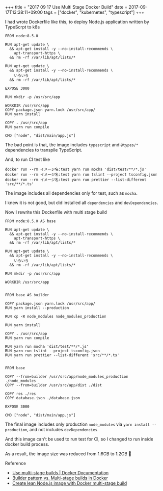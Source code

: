 +++
title = "2017 09 17 Use Multi Stage Docker Build"
date = 2017-09-17T13:38:11+09:00
tags = ["docker", "kubernetes", "typescript"]
+++

I had wrote Dockerfile like this, to deploy Node.js application written by TypeScrpt to k8s

```
FROM node:8.5.0

RUN apt-get update \
  && apt-get install -y --no-install-recommends \
    apt-transport-https \
  && rm -rf /var/lib/apt/lists/*

RUN apt-get update \
  && apt-get install -y --no-install-recommends \
    いろいろ
  && rm -rf /var/lib/apt/lists/*

EXPOSE 3000

RUN mkdir -p /usr/src/app

WORKDIR /usr/src/app
COPY package.json yarn.lock /usr/src/app/
RUN yarn install

COPY . /usr/src/app
RUN yarn run compile

CMD ["node", "dist/main/app.js"]
```

The bad point is that, the image includes `typescript` and `@types/*` dependencies to transpile TypeScript.

And, to run CI test like

```
docker run --rm イメージ名:test yarn run mocha 'dist/test/**/*.js'
docker run --rm イメージ名:test yarn run tslint --project tsconfig.json
docker run --rm イメージ名:test yarn run prettier --list-different 'src/**/*.ts'
```

The image includes all dependencies only for test, such as `mocha`.

I knew it is not good, but did installed all `dependencies` and `devDependencies`.


Now I rewrite this Dockerfile with multi stage build

```
FROM node:8.5.0 AS base

RUN apt-get update \
  && apt-get install -y --no-install-recommends \
    apt-transport-https \
  && rm -rf /var/lib/apt/lists/*

RUN apt-get update \
  && apt-get install -y --no-install-recommends \
    いろいろ
  && rm -rf /var/lib/apt/lists/*

RUN mkdir -p /usr/src/app

WORKDIR /usr/src/app


FROM base AS builder

COPY package.json yarn.lock /usr/src/app/
RUN yarn install --production

RUN cp -R node_modules node_modules_production

RUN yarn install

COPY . /usr/src/app
RUN yarn run compile

RUN yarn run mocha 'dist/test/**/*.js'
RUN yarn run tslint --project tsconfig.json
RUN yarn run prettier --list-different 'src/**/*.ts'


FROM base

COPY --from=builder /usr/src/app/node_modules_production ./node_modules
COPY --from=builder /usr/src/app/dist ./dist

COPY res ./res
COPY database.json ./database.json

EXPOSE 3000

CMD ["node", "dist/main/app.js"]
```

The final image includes only production `node_modules` via `yarn install --production`, and not includes `devDependencies`.

And this image can't be used to run test for CI, so I changed to run inside docker build process.

As a result, the image size was reduced from 1.6GB to 1.2GB 🎉

Reference

- [Use multi-stage builds | Docker Documentation](https://docs.docker.com/engine/userguide/eng-image/multistage-build/)
- [Builder pattern vs. Multi-stage builds in Docker](https://blog.alexellis.io/mutli-stage-docker-builds/])
- [Create lean Node.js image with Docker multi-stage build](https://codefresh.io/blog/node_docker_multistage/)

